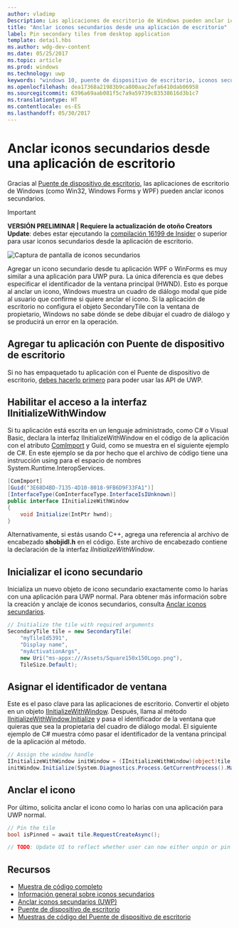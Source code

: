 ```yaml
---
author: vladimp
Description: Las aplicaciones de escritorio de Windows pueden anclar iconos secundarios gracias al Puente de dispositivo de escritorio.
title: "Anclar iconos secundarios desde una aplicación de escritorio"
label: Pin secondary tiles from desktop application
template: detail.hbs
ms.author: wdg-dev-content
ms.date: 05/25/2017
ms.topic: article
ms.prod: windows
ms.technology: uwp
keywords: "windows 10, puente de dispositivo de escritorio, iconos secundarios, anclar, anclado, inicio rápido, muestra de código, ejemplo, secondarytile, aplicación de escritorio, win32, winforms, wpf"
ms.openlocfilehash: dea17368a21983b9ca800aac2efa6410dab06958
ms.sourcegitcommit: 6396a69aab081f5c7a9a59739c83538616d3b1c7
ms.translationtype: HT
ms.contentlocale: es-ES
ms.lasthandoff: 05/30/2017
---
```

# <a name="pin-secondary-tiles-from-desktop-application"></a>Anclar iconos secundarios desde una aplicación de escritorio
<link rel="stylesheet" href="https://az835927.vo.msecnd.net/sites/uwp/Resources/css/custom.css">

Gracias al [Puente de dispositivo de escritorio](https://developer.microsoft.com/en-us/windows/bridges/desktop), las aplicaciones de escritorio de Windows (como Win32, Windows Forms y WPF) pueden anclar iconos secundarios.

> [!IMPORTANT]
> **VERSIÓN PRELIMINAR | Requiere la actualización de otoño Creators Update**: debes estar ejecutando la [compilación 16199 de Insider](https://blogs.windows.com/windowsexperience/2017/05/17/announcing-windows-10-insider-preview-build-16199-pc-build-15215-mobile/#bDqf2Ah3Gd7FM66g.97) o superior para usar iconos secundarios desde la aplicación de escritorio.

![Captura de pantalla de iconos secundarios](images/secondarytiles.png)

Agregar un icono secundario desde tu aplicación WPF o WinForms es muy similar a una aplicación para UWP pura. La única diferencia es que debes especificar el identificador de la ventana principal (HWND). Esto es porque al anclar un icono, Windows muestra un cuadro de diálogo modal que pide al usuario que confirme si quiere anclar el icono. Si la aplicación de escritorio no configura el objeto SecondaryTile con la ventana de propietario, Windows no sabe dónde se debe dibujar el cuadro de diálogo y se producirá un error en la operación.


## <a name="package-your-app-with-desktop-bridge"></a>Agregar tu aplicación con Puente de dispositivo de escritorio

Si no has empaquetado tu aplicación con el Puente de dispositivo de escritorio, [debes hacerlo primero](https://docs.microsoft.com/en-us/windows/uwp/porting/desktop-to-uwp-root) para poder usar las API de UWP.


## <a name="enable-access-to-iinitializewithwindow-interface"></a>Habilitar el acceso a la interfaz IInitializeWithWindow

Si tu aplicación está escrita en un lenguaje administrado, como C# o Visual Basic, declara la interfaz IInitializeWithWindow en el código de la aplicación con el atributo [ComImport](https://msdn.microsoft.com/library/system.runtime.interopservices.comimportattribute.aspx) y Guid, como se muestra en el siguiente ejemplo de C#. En este ejemplo se da por hecho que el archivo de código tiene una instrucción using para el espacio de nombres System.Runtime.InteropServices.

```csharp
[ComImport]
[Guid("3E68D4BD-7135-4D10-8018-9FB6D9F33FA1")]
[InterfaceType(ComInterfaceType.InterfaceIsIUnknown)]
public interface IInitializeWithWindow
{
    void Initialize(IntPtr hwnd);
}
```

Alternativamente, si estás usando C++, agrega una referencia al archivo de encabezado **shobjidl.h** en el código. Este archivo de encabezado contiene la declaración de la interfaz *IInitializeWithWindow*.


## <a name="initialize-the-secondary-tile"></a>Inicializar el icono secundario

Inicializa un nuevo objeto de icono secundario exactamente como lo harías con una aplicación para UWP normal. Para obtener más información sobre la creación y anclaje de iconos secundarios, consulta [Anclar iconos secundarios](tiles-and-notifications-secondary-tiles-pinning.md).

```csharp
// Initialize the tile with required arguments
SecondaryTile tile = new SecondaryTile(
    "myTileId5391",
    "Display name",
    "myActivationArgs",
    new Uri("ms-appx:///Assets/Square150x150Logo.png"),
    TileSize.Default);
```


## <a name="assign-the-window-handle"></a>Asignar el identificador de ventana

Este es el paso clave para las aplicaciones de escritorio. Convertir el objeto en un objeto [IInitializeWithWindow](https://msdn.microsoft.com/library/windows/desktop/hh706981.aspx). Después, llama al método [IInitializeWithWindow.Initialize](https://msdn.microsoft.com/library/windows/desktop/hh706982.aspx) y pasa el identificador de la ventana que quieras que sea la propietaria del cuadro de diálogo modal. El siguiente ejemplo de C# muestra cómo pasar el identificador de la ventana principal de la aplicación al método.

```csharp
// Assign the window handle
IInitializeWithWindow initWindow = (IInitializeWithWindow)(object)tile;
initWindow.Initialize(System.Diagnostics.Process.GetCurrentProcess().MainWindowHandle);
```


## <a name="pin-the-tile"></a>Anclar el icono

Por último, solicita anclar el icono como lo harías con una aplicación para UWP normal.

```csharp
// Pin the tile
bool isPinned = await tile.RequestCreateAsync();

// TODO: Update UI to reflect whether user can now either unpin or pin
```


## <a name="resources"></a>Recursos

* [Muestra de código completo](https://github.com/Microsoft/DesktopBridgeToUWP-Samples/tree/master/Samples/SecondaryTileSample)
* [Información general sobre iconos secundarios](tiles-and-notifications-secondary-tiles.md)
* [Anclar iconos secundarios (UWP)](tiles-and-notifications-secondary-tiles-pinning.md)
* [Puente de dispositivo de escritorio](https://developer.microsoft.com/en-us/windows/bridges/desktop)
* [Muestras de código del Puente de dispositivo de escritorio](https://github.com/Microsoft/DesktopBridgeToUWP-Samples)